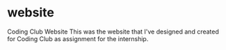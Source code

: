 # website
Coding Club Website 
This was the website that I've designed and created for Coding Club as assignment for the internship.

